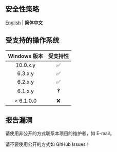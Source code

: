 ## 安全性策略

[English](./SECURITY.md) | **简体中文**

## 受支持的操作系统

| Windows 版本 | 受支持性 |
| :---: | :---: |
| 10.0.x.y | ✅ |
| 6.3.x.y | ✅ |
| 6.2.x.y | ✅ |
| 6.1.x.y | ❓ |
| < 6.1.0.0 | ❌ |

## 报告漏洞

请使用非公开的方式联系本项目的维护者，如 E-mail。

请不要使用公开的方式如 GitHub Issues！